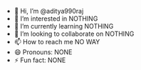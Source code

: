 - 👋 Hi, I’m @aditya990raj
- 👀 I’m interested in NOTHING
- 🌱 I’m currently learning NOTHING
- 💞️ I’m looking to collaborate on NOTHING
- 📫 How to reach me NO WAY
- 😄 Pronouns: NONE
- ⚡ Fun fact: NONE


